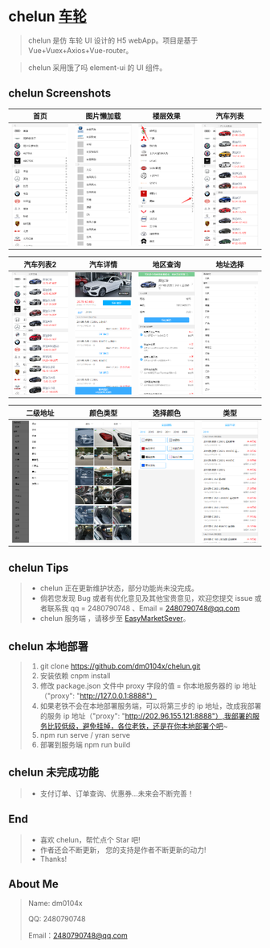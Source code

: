 # chelun [车轮](https://github.com/dm0104x/chelun)

> ​chelun 是仿 车轮 UI 设计的 H5 webApp。项目是基于 Vue+Vuex+Axios+Vue-router。

> ​chelun 采用饿了吗 element-ui 的 UI 组件。


## chelun Screenshots

|         首页         |        图片懒加载         |         楼层效果         |         汽车列表         |
| :------------------: | :-------------------: | :----------------------: | :----------------------: |
| ![](./images/home.png) | ![](./images/lazy.png) | ![](./images/10.png) | ![](./images/1.png) |

|         汽车列表2          |          汽车详情           |            地区查询            |          地址选择           |
| :-------------------: | :-------------------------: | :----------------------------: | :-------------------------: |
| ![](./images/2.png) | ![](./images/3.png) | ![](./images/4.png) | ![](./images/5.png) |

|        二级地址        |          颜色类型           |        选择颜色         |         类型         |
| :------------------: | :-------------------------: | :---------------------: | :------------------: |
| ![](./images/6.png) | ![](./images/7.png) | ![](./images/8.png) | ![](./images/9.png) |

## chelun Tips

> - chelun 正在更新维护状态，部分功能尚未没完成。
> - 倘若您发现 Bug 或者有优化意见及其他宝贵意见，欢迎您提交 issue 或者联系我 qq = 2480790748 、Email = 2480790748@qq.com
> - chelun 服务端 ，请移步至 [EasyMarketSever](https://github.com/dm0104x/chelun)。

## chelun 本地部署

> 1. git clone https://github.com/dm0104x/chelun.git
> 2. 安装依赖 cnpm install
> 3. 修改 package.json 文件中 proxy 字段的值 = 你本地服务器的 ip 地址 （"proxy": "http://127.0.0.1:8888"）
> 4. 如果老铁不会在本地部署服务端，可以将第三步的 ip 地址，改成我部署的服务 ip 地址（"proxy": "http://202.96.155.121:8888"）,我部署的服务比较低级，避免挂掉，各位老铁，还是在你本地部署个吧~
> 5. npm run serve / yran serve
> 6. 部署到服务端 npm run build

## chelun 未完成功能

> - 支付订单、订单查询、优惠券...未来会不断完善！

## End

> - 喜欢 chelun，帮忙点个 Star 吧!
> - 作者还会不断更新， 您的支持是作者不断更新的动力!
> - Thanks!

## About Me

> Name: dm0104x
>
> QQ: 2480790748
>
> Email：2480790748@qq.com
